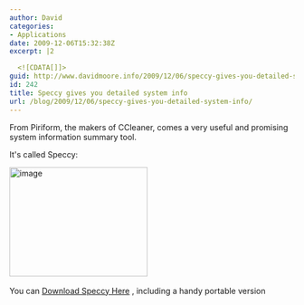 ```yaml
---
author: David
categories:
- Applications
date: 2009-12-06T15:32:38Z
excerpt: |2

  <![CDATA[]]>
guid: http://www.davidmoore.info/2009/12/06/speccy-gives-you-detailed-system-info/
id: 242
title: Speccy gives you detailed system info
url: /blog/2009/12/06/speccy-gives-you-detailed-system-info/
---
```


<p>From Piriform, the makers of CCleaner, comes a very useful and promising system information summary tool.</p> <p>It's called Speccy:</p> <p><a href="http://www.davidmoore.info/wp-content/uploads/2009/12/image.png"><img style="border-bottom: 0px; border-left: 0px; display: inline; border-top: 0px; border-right: 0px" title="image" border="0" alt="image" src="http://www.davidmoore.info/wp-content/uploads/2009/12/image_thumb.png" width="244" height="193" /></a>&#160;</p> <p>You can <a href="http://www.piriform.com/speccy/download">Download Speccy Here</a> , including a handy portable version</p>